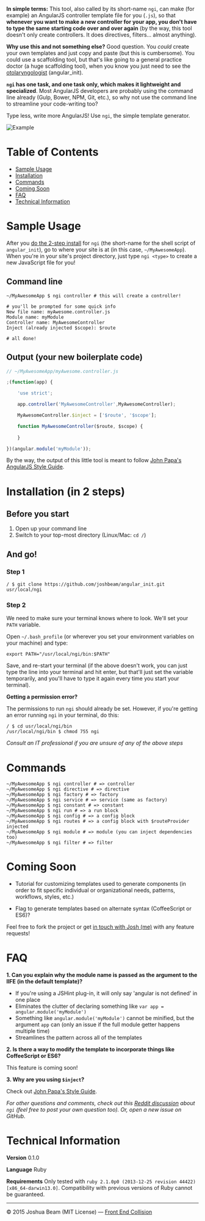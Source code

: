 **In simple terms:** This tool, also called by its short-name `ngi`, can make (for example) an AngularJS controller template file for you (`.js`), so that **whenever you want to make a new controller for your app, you don't have to type the same starting code over and over again** (by the way, this tool doesn't only create controllers. It does directives, filters... almost anything).

**Why use this and not something else?** Good question. You *could* create your own templates and just copy and paste (but this is cumbersome). You could use a scaffolding tool, but that's like going to a general practice doctor (a huge scaffolding tool), when you know you just need to see the <a href="http://en.wikipedia.org/wiki/Otorhinolaryngology">otolaryngologist</a> (angular_init).

**`ngi` has one task, and one task only, which makes it lightweight and specialized**. Most AngularJS developers are probably using the command line already (Gulp, Bower, NPM, Git, etc.), so why not use the command line to streamline your code-writing too?

Type less, write more AngularJS! Use `ngi`, the simple template generator.

![Example](https://github.com/joshbeam/angular_init/blob/master/ngi_example.gif "Example")

# Table of Contents

- [Sample Usage][sample-usage]
- [Installation][install]
- [Commands][commands]
- [Coming Soon][coming-soon]
- [FAQ][faq]
- [Technical Information][tech-info]

# Sample Usage

After you [do the 2-step install][install] for `ngi` (the short-name for the shell script of `angular_init`), go to where your site is at (in this case, `~/MyAwesomeApp`). When you're in your site's project directory, just type `ngi <type>` to create a new JavaScript file for you!

## Command line

```shell
~/MyAwesomeApp $ ngi controller # this will create a controller!

# you'll be prompted for some quick info
New file name: myAwesome.controller.js
Module name: myModule
Controller name: MyAwesomeController
Inject (already injected $scope): $route

# all done!
```

## Output (your new boilerplate code)

```javascript
// ~/MyAwesomeApp/myAwesome.controller.js

;(function(app) {

	'use strict';

	app.controller('MyAwesomeController',MyAwesomeController);

	MyAwesomeController.$inject = ['$route', '$scope'];

	function MyAwesomeController($route, $scope) {
	
	}

})(angular.module('myModule'));
```

By the way, the output of this little tool is meant to follow [John Papa's AngularJS Style Guide][style-guide].

# Installation (in 2 steps)

## Before you start

1. Open up your command line
2. Switch to your top-most directory (Linux/Mac: `cd /`)

## And go!

### Step 1

```shell
/ $ git clone https://github.com/joshbeam/angular_init.git usr/local/ngi
```

### Step 2

We need to make sure your terminal knows where to look. We'll set your `PATH` variable.

Open `~/.bash_profile` (or wherever you set your environment variables on your machine) and type:

```shell
export PATH="/usr/local/ngi/bin:$PATH"
```

Save, and re-start your terminal (if the above doesn't work, you can just type the line into your terminal and hit enter, but that'll just set the variable temporarily, and you'll have to type it again every time you start your terminal).

**Getting a permission error?**

The permissions to run `ngi` should already be set. However, if you're getting an error running `ngi` in your terminal, do this:

```shell
/ $ cd usr/local/ngi/bin
/usr/local/ngi/bin $ chmod 755 ngi
```

*Consult an IT professional if you are unsure of any of the above steps*

# Commands

```shell
~/MyAwesomeApp $ ngi controller # => controller
~/MyAwesomeApp $ ngi directive # => directive
~/MyAwesomeApp $ ngi factory # => factory
~/MyAwesomeApp $ ngi service # => service (same as factory)
~/MyAwesomeApp $ ngi constant # => constant
~/MyAwesomeApp $ ngi run # => a run block
~/MyAwesomeApp $ ngi config # => a config block
~/MyAwesomeApp $ ngi routes # => a config block with $routeProvider injected
~/MyAwesomeApp $ ngi module # => module (you can inject dependencies too)
~/MyAwesomeApp $ ngi filter # => filter
```

# Coming Soon

- Tutorial for customizing templates used to generate components (in order to fit specific individual or organizational needs, patterns, workflows, styles, etc.)

- Flag to generate templates based on alternate syntax (CoffeeScript or ES6)?

Feel free to fork the project or get <a href="http://frontendcollisionblog.com/about">in touch with Josh (me)</a> with any feature requests!

# FAQ

**1. Can you explain why the module name is passed as the argument to the IIFE (in the default template)?**

- If you're using a JSHint plug-in, it will only say 'angular is not defined' in one place
- Eliminates the clutter of declaring something like `var app = angular.module('myModule')`
- Something like `angular.module('myModule')` cannot be minified, but the argument `app` can (only an issue if the full module getter happens multiple time)
- Streamlines the pattern across all of the templates

**2. Is there a way to modify the template to incorporate things like CoffeeScript or ES6?**

This feature is coming soon!

**3. Why are you using `$inject`?**

Check out [John Papa's Style Guide][style-guide].

*For other questions and comments, check out this <a href="http://www.reddit.com/r/angularjs/comments/30ydha/command_line_tool_to_create_angularjs_controllers/">Reddit discussion</a> about `ngi` (feel free to post your own question too). Or, open a new issue on GitHub.*

# Technical Information

**Version** 0.1.0

**Language** Ruby

**Requirements** Only tested with `ruby 2.1.0p0 (2013-12-25 revision 44422) [x86_64-darwin13.0]`. Compatibility with previous versions of Ruby cannot be guaranteed.

<hr>

&copy; 2015 Joshua Beam (MIT License) &mdash; <a href="http://frontendcollisionblog.com">Front End Collision</a>

[install]: #installation-in-2-steps
[sample-usage]: #sample-usage
[commands]: #commands
[coming-soon]: #coming-soon
[faq]: #faq
[tech-info]: #technical-information
[style-guide]: https://github.com/johnpapa/angular-styleguide